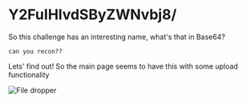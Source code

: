 # Y2FuIHlvdSByZWNvbj8/

So this challenge has an interesting name, what's that in Base64?

```
can you recon??
```

Lets' find out! So the main page seems to have this with some upload functionality

![File dropper](/images/file-dropper.png)